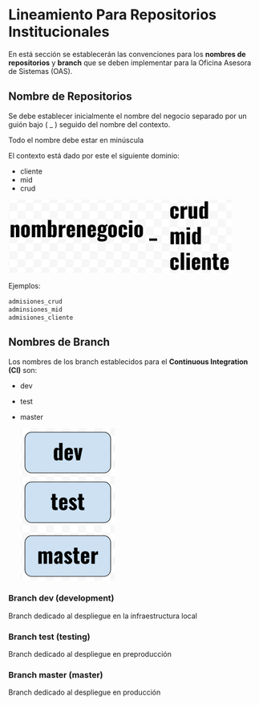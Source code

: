 # Lineamiento Para Repositorios Institucionales

En está sección se establecerán las convenciones para los **nombres de repositorios**  y **branch** que se deben implementar para la Oficina Asesora de Sistemas (OAS).

## Nombre de Repositorios

Se debe establecer inicialmente el nombre del negocio separado por un guión bajo ( _ ) seguido del nombre del contexto.

Todo el nombre debe estar en minúscula

El contexto está dado por este el siguiente dominio:
- cliente
- mid
- crud

![Crear BD](/repositorios_institucionales/img/repo_01.png)

Ejemplos:

    admisiones_crud
    adminsiones_mid
    admisiones_cliente

## Nombres de Branch

Los nombres de los branch establecidos para el **Continuous Integration (CI)** son:
- dev
- test
- master

  ![Crear BD](/repositorios_institucionales/img/repo_02.png)

### Branch dev (development)
Branch dedicado al despliegue en la infraestructura local

### Branch test (testing)
Branch dedicado al despliegue en preproducción

### Branch master (master)
Branch dedicado al despliegue en producción
